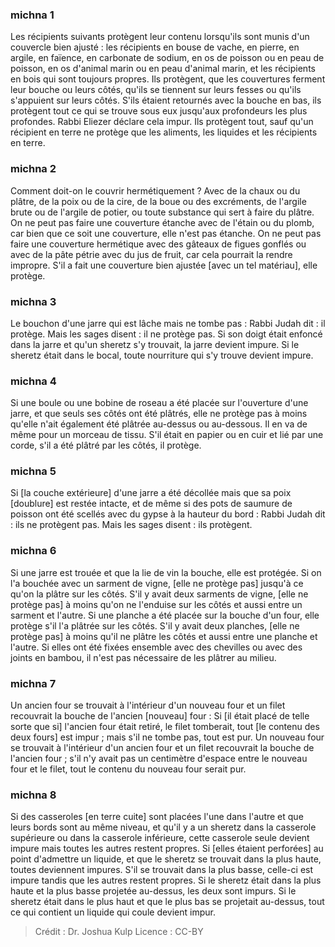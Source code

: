 
### michna 1
Les récipients suivants protègent leur contenu lorsqu'ils sont munis d'un couvercle bien ajusté : les récipients en bouse de vache, en pierre, en argile, en faïence, en carbonate de sodium, en os de poisson ou en peau de poisson, en os d'animal marin ou en peau d'animal marin, et les récipients en bois qui sont toujours propres. Ils protègent, que les couvertures ferment leur bouche ou leurs côtés, qu'ils se tiennent sur leurs fesses ou qu'ils s'appuient sur leurs côtés. S'ils étaient retournés avec la bouche en bas, ils protègent tout ce qui se trouve sous eux jusqu'aux profondeurs les plus profondes. Rabbi Eliezer déclare cela impur. Ils protègent tout, sauf qu'un récipient en terre ne protège que les aliments, les liquides et les récipients en terre.

### michna 2
Comment doit-on le couvrir hermétiquement ? Avec de la chaux ou du plâtre, de la poix ou de la cire, de la boue ou des excréments, de l'argile brute ou de l'argile de potier, ou toute substance qui sert à faire du plâtre. On ne peut pas faire une couverture étanche avec de l'étain ou du plomb, car bien que ce soit une couverture, elle n'est pas étanche. On ne peut pas faire une couverture hermétique avec des gâteaux de figues gonflés ou avec de la pâte pétrie avec du jus de fruit, car cela pourrait la rendre impropre. S'il a fait une couverture bien ajustée [avec un tel matériau], elle protège.

### michna 3
Le bouchon d'une jarre qui est lâche mais ne tombe pas : Rabbi Judah dit : il protège. Mais les sages disent : il ne protège pas. Si son doigt était enfoncé dans la jarre et qu'un sheretz s'y trouvait, la jarre devient impure. Si le sheretz était dans le bocal, toute nourriture qui s'y trouve devient impure.

### michna 4
Si une boule ou une bobine de roseau a été placée sur l'ouverture d'une jarre, et que seuls ses côtés ont été plâtrés, elle ne protège pas à moins qu'elle n'ait également été plâtrée au-dessus ou au-dessous. Il en va de même pour un morceau de tissu. S'il était en papier ou en cuir et lié par une corde, s'il a été plâtré par les côtés, il protège.

### michna 5
Si [la couche extérieure] d'une jarre a été décollée mais que sa poix [doublure] est restée intacte, et de même si des pots de saumure de poisson ont été scellés avec du gypse à la hauteur du bord : Rabbi Judah dit : ils ne protègent pas. Mais les sages disent : ils protègent.

### michna 6
Si une jarre est trouée et que la lie de vin la bouche, elle est protégée. Si on l'a bouchée avec un sarment de vigne, [elle ne protège pas] jusqu'à ce qu'on la plâtre sur les côtés. S'il y avait deux sarments de vigne, [elle ne protège pas] à moins qu'on ne l'enduise sur les côtés et aussi entre un sarment et l'autre. Si une planche a été placée sur la bouche d'un four, elle protège s'il l'a plâtrée sur les côtés. S'il y avait deux planches, [elle ne protège pas] à moins qu'il ne plâtre les côtés et aussi entre une planche et l'autre. Si elles ont été fixées ensemble avec des chevilles ou avec des joints en bambou, il n'est pas nécessaire de les plâtrer au milieu.

### michna 7
Un ancien four se trouvait à l'intérieur d'un nouveau four et un filet recouvrait la bouche de l'ancien [nouveau] four : Si [il était placé de telle sorte que si] l'ancien four était retiré, le filet tomberait, tout [le contenu des deux fours] est impur ; mais s'il ne tombe pas, tout est pur. Un nouveau four se trouvait à l'intérieur d'un ancien four et un filet recouvrait la bouche de l'ancien four ; s'il n'y avait pas un centimètre d'espace entre le nouveau four et le filet, tout le contenu du nouveau four serait pur.

### michna 8
Si des casseroles [en terre cuite] sont placées l'une dans l'autre et que leurs bords sont au même niveau, et qu'il y a un sheretz dans la casserole supérieure ou dans la casserole inférieure, cette casserole seule devient impure mais toutes les autres restent propres. Si [elles étaient perforées] au point d'admettre un liquide, et que le sheretz se trouvait dans la plus haute, toutes deviennent impures. S'il se trouvait dans la plus basse, celle-ci est impure tandis que les autres restent propres. Si le sheretz était dans la plus haute et la plus basse projetée au-dessus, les deux sont impurs. Si le sheretz était dans le plus haut et que le plus bas se projetait au-dessus, tout ce qui contient un liquide qui coule devient impur.

>Crédit : Dr. Joshua Kulp
>Licence : CC-BY